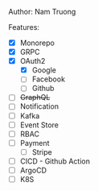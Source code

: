 Author: Nam Truong

Features:
- [x]  Monorepo
- [x]  GRPC
- [x]  OAuth2
    - [x]  Google
    - [ ]  Facebook
    - [ ]  Github
- [ ]  ~~GraphQL~~
- [ ]  Notification
- [ ]  Kafka
- [ ]  Event Store
- [ ]  RBAC
- [ ]  Payment
    - [ ]  Stripe
- [ ]  CICD - Github Action
- [ ]  ArgoCD
- [ ]  K8S